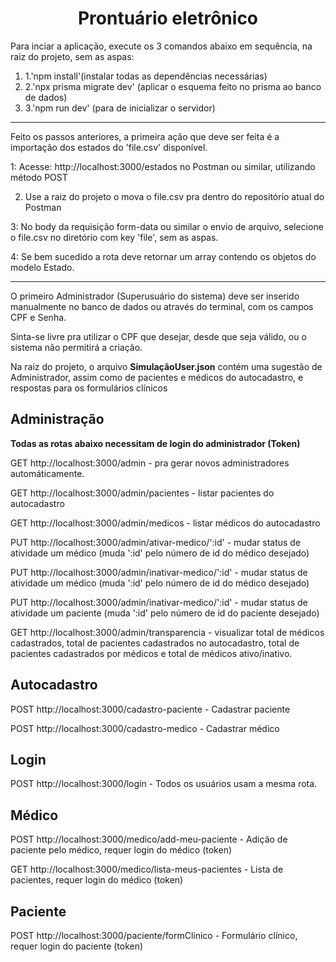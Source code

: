 <h1 align="center"> Prontuário eletrônico </h1>

Para inciar a aplicação, execute os 3 comandos abaixo em sequência, na raiz do projeto, sem as aspas:

<ol>
    <li>1.'npm install'(instalar todas as dependências necessárias)</li>
    <li>2.'npx prisma migrate dev' (aplicar o esquema feito no prisma ao banco de dados)</li>
    <li>3.'npm run dev' (para de inicializar o servidor)</li>
</ol>

<hr>
Feito os passos anteriores, a primeira ação que deve ser feita é a importação dos estados do 'file.csv' disponível. 

1: Acesse: http://localhost:3000/estados no Postman ou similar, utilizando método POST

2. Use a raiz do projeto o mova o file.csv pra dentro do repositório atual do Postman

3: No body da requisição form-data ou similar o envio de arquivo, selecione o file.csv no diretório com key 'file', sem as aspas.

4: Se bem sucedido a rota deve retornar um array contendo os objetos do modelo Estado.
<hr>
<p>O primeiro Administrador (Superusuário do sistema) deve ser inserido manualmente no banco de dados ou através do terminal, com os campos CPF e Senha.</p>

<p>Sinta-se livre pra utilizar o CPF que desejar, desde que seja válido, ou o sistema não permitirá a criação.</p>

<p>Na raiz do projeto, o arquivo <strong>SimulaçãoUser.json</strong> contém uma sugestão de Administrador, assim como de pacientes e médicos do autocadastro, e respostas para os formulários clínicos</p>

<h2>Administração</h2>

<Strong align='center'>Todas as rotas abaixo necessitam de login do administrador (Token)</Strong>

GET http://localhost:3000/admin - pra gerar novos administradores automáticamente.

GET http://localhost:3000/admin/pacientes - listar pacientes do autocadastro

GET http://localhost:3000/admin/medicos - listar médicos do autocadastro

PUT http://localhost:3000/admin/ativar-medico/':id' - mudar status de atividade um médico (muda ':id' pelo número de id do médico desejado)

PUT http://localhost:3000/admin/inativar-medico/':id' - mudar status de atividade um médico (muda ':id' pelo número de id do médico desejado)

PUT http://localhost:3000/admin/inativar-medico/':id' - mudar status de atividade um paciente (muda ':id' pelo número de id do paciente desejado)

GET http://localhost:3000/admin/transparencia - visualizar total de médicos 
cadastrados, total de pacientes cadastrados no autocadastro, total de pacientes 
cadastrados por médicos e total de médicos ativo/inativo.

<h2>Autocadastro</h2>
POST http://localhost:3000/cadastro-paciente - Cadastrar paciente

POST http://localhost:3000/cadastro-medico - Cadastrar médico

<h2>Login</h2>

POST http://localhost:3000/login - Todos os usuários usam a mesma rota.

<h2>Médico</h2>

POST http://localhost:3000/medico/add-meu-paciente - Adição de paciente pelo médico, requer login do médico (token)

GET http://localhost:3000/medico/lista-meus-pacientes - Lista de pacientes, requer login do médico (token)

<h2>Paciente</h2>
POST http://localhost:3000/paciente/formClinico - Formulário clínico, requer login do paciente (token)


